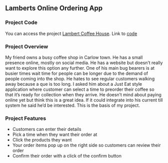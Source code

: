 ## Lamberts Online Ordering App  

### Project Code
You can access the project [Lambert Coffee House](https://rosselmes.github.io/coffeeshopapp/).  Link to [code](https://github.com/RossElmes/coffeeshopapp)

### Project Overview
My friend owns a busy coffee shop in Carlow town.  He has a small presence online, mostly on social media.  He has a website but doesn’t really want to explore this option any further.  One of his main bug bearers is at busier times wait time for people can be longer due to the demand of people coming into the shop.  He hates to see regular customers walking away because a que is too long. I asked him about a Just Eat style application where customer can select a time to preorder their coffee so that it’s ready for collection when they arrive.  He doesn’t mind about paying online yet but think this is a great idea.  If it could integrate into his current till system he said he’d be interested.  This is the basis of my project.  

### Project Features
- Customers can enter their details  
- Pick a time when they want their order at  
- Click the products they want  
- Your order items pop up on the right side so customers can review their order  
- Confirm their order with a click of the confirm button  
